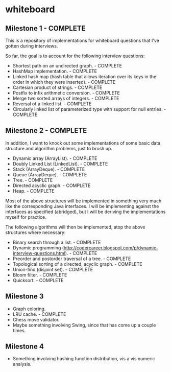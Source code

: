 # whiteboard
## Milestone 1 - COMPLETE
This is a repository of implementations for whiteboard questions that I've gotten during interviews.

So far, the goal is to account for the following interview questions:

* Shortest path on an undirected graph. - COMPLETE
* HashMap implementation. - COMPLETE
* Linked hash map (hash table that allows iteration over its keys in the order in which they were inserted). - COMPLETE
* Cartesian product of strings. - COMPLETE
* Postfix to infix arithmetic conversion. - COMPLETE
* Merge two sorted arrays of integers. - COMPLETE
* Reversal of a linked list. - COMPLETE
* Circularly linked list of parameterized type with support for null entries. - COMPLETE

## Milestone 2 - COMPLETE
In addition, I want to knock out some implementations of some basic data structure and algorithm problems, just to brush up.

* Dynamic array (ArrayList). - COMPLETE
* Doubly Linked List (LinkedList). - COMPLETE
* Stack (ArrayDeque). - COMPLETE
* Queue (ArrayDeque). - COMPLETE
* Tree. - COMPLETE
* Directed acyclic graph. - COMPLETE
* Heap. - COMPLETE

Most of the above structures will be implemented in something very much like the corresponding Java interfaces.  I will be implementing against the interfaces as specified (abridged), but I will be deriving the implementations myself for practice.

The following algorithms will then be implemented, atop the above structures where necessary:

* Binary search through a list. - COMPLETE
* Dynamic programming (http://codercareer.blogspot.com/p/dynamic-interview-questions.html). - COMPLETE
* Preorder and postorder traversal of a tree. - COMPLETE
* Topological sorting of a directed, acyclic graph. - COMPLETE
* Union-find (disjoint set). - COMPLETE
* Bloom filter. - COMPLETE
* Quicksort. - COMPLETE

## Milestone 3

* Graph coloring.
* LRU cache. - COMPLETE
* Chess move validator.
* Maybe something involving Swing, since that has come up a couple times.

## Milestone 4

* Something involving hashing function distribution, vis a vis numeric analysis.

